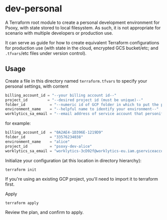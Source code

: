 # dev-personal

A Terraform root module to create a personal development environment for Psoxy, with state stored to
local filesystem. As such, it is not appropriate for scenario with multiple developers or production
use.

It can serve as guide for  how to create equivalent Terraform configurations for production use
(with state in the cloud, encrypted GCS bucket/etc; and `.tfvars`/etc files under version control).

## Usage

Create a file in this directory named `terraform.tfvars` to specify your personal settings, with
content

```terraform
billing_account_id = "--your billing account id--"
project_id         = "--desired project id (must be unique)--"
folder_id           = "--numeric id of GCP folder in which to put the project--"
environment_name    = "--helpful name to identify your environment--"
worklytics_sa_email = "--email address of service account that personifies your Worklytics account--"
```

for example:
```terraform
billing_account_id  = "0A2AE4-1D396E-1219D9"
folder_id           = "33576234038"
environment_name    = "alice"
project_id          = "psoxy-dev-alice"
worklytics_sa_email = "worklytics-3cD92f@worklytics-eu.iam.gserviceaccount.com"
```

Initialize your configuration (at this location in directory hierarchy):
```shell
terraform init
```
If you're using an existing GCP project, you'll need to import it to terraform first.

Apply
```shell
terraform apply
```


Review the plan, and confirm to apply.

